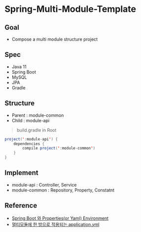 # Spring-Multi-Module-Template

## Goal

* Compose a multi module structure project

## Spec

* Java 11
* Spring Boot
* MySQL
* JPA
* Gradle

## Structure

* Parent : module-common
* Child : module-api

> build.gradle in Root
``` java
project(':module-api') {
    dependencies {
        compile project(':module-common')
    }
} 
```

## Implement

* module-api : Controller, Service
* module-common : Repository, Property, Constatnt


## Reference

* [Spring Boot 와 Properties(or Yaml) Environment](https://kingbbode.tistory.com/39)
* [멀티모듈에 한 방으로 적용되는 application.yml](https://devyounji.tistory.com/40)